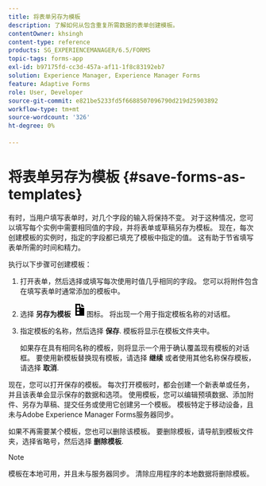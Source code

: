 ```yaml
---
title: 将表单另存为模板
description: 了解如何从包含重复所需数据的表单创建模板。
contentOwner: khsingh
content-type: reference
products: SG_EXPERIENCEMANAGER/6.5/FORMS
topic-tags: forms-app
exl-id: b97175fd-cc3d-457a-af11-1f8c83192eb7
solution: Experience Manager, Experience Manager Forms
feature: Adaptive Forms
role: User, Developer
source-git-commit: e821be5233fd5f6688507096790d219d25903892
workflow-type: tm+mt
source-wordcount: '326'
ht-degree: 0%

---
```


# 将表单另存为模板 {#save-forms-as-templates}

有时，当用户填写表单时，对几个字段的输入将保持不变。 对于这种情况，您可以填写每个实例中需要相同值的字段，并将表单或草稿另存为模板。 现在，每次创建模板的实例时，指定的字段都已填充了模板中指定的值。 这有助于节省填写表单所需的时间和精力。

执行以下步骤可创建模板：

1. 打开表单，然后选择或填写每次使用时值几乎相同的字段。 您可以将附件包含在填写表单时通常添加的模板中。
1. 选择 **另存为模板** ![save_as_template](assets/save_as_template.png)图标。 将出现一个用于指定模板名称的对话框。
1. 指定模板的名称，然后选择 **保存**. 模板将显示在模板文件夹中。

   如果存在具有相同名称的模板，则将显示一个用于确认覆盖现有模板的对话框。 要使用新模板替换现有模板，请选择 **继续** 或者使用其他名称保存模板，请选择 **取消**.

现在，您可以打开保存的模板。 每次打开模板时，都会创建一个新表单或任务，并且该表单会显示保存的数据和选项。 使用模板，您可以编辑预填数据、添加附件、另存为草稿、提交任务或使用它创建另一个模板。 模板特定于移动设备，且未与Adobe Experience Manager Forms服务器同步。

如果不再需要某个模板，您也可以删除该模板。 要删除模板，请导航到模板文件夹，选择省略号，然后选择 **删除模板**.

>[!NOTE]
>
>模板在本地可用，并且未与服务器同步。 清除应用程序的本地数据将删除模板。
